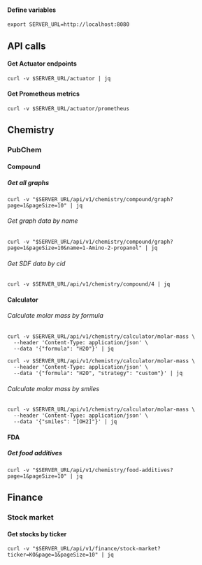 #### Define variables
```shell
export SERVER_URL=http://localhost:8080
```
## API calls
#### Get Actuator endpoints
```shell
curl -v $SERVER_URL/actuator | jq
```
#### Get Prometheus metrics
```shell
curl -v $SERVER_URL/actuator/prometheus
```
## Chemistry
### PubChem
#### Compound
##### Get all graphs
```shell
curl -v "$SERVER_URL/api/v1/chemistry/compound/graph?page=1&pageSize=10" | jq
```
###### Get graph data by name
```shell
curl -v "$SERVER_URL/api/v1/chemistry/compound/graph?page=1&pageSize=10&name=1-Amino-2-propanol" | jq
```
###### Get SDF data by cid
```shell
curl -v $SERVER_URL/api/v1/chemistry/compound/4 | jq
```
#### Calculator
###### Calculate molar mass by formula
```shell
curl -v $SERVER_URL/api/v1/chemistry/calculator/molar-mass \
  --header 'Content-Type: application/json' \
  --data '{"formula": "H2O"}' | jq
```
```shell
curl -v $SERVER_URL/api/v1/chemistry/calculator/molar-mass \
  --header 'Content-Type: application/json' \
  --data '{"formula": "H2O", "strategy": "custom"}' | jq
```
###### Calculate molar mass by smiles
```shell
curl -v $SERVER_URL/api/v1/chemistry/calculator/molar-mass \
  --header 'Content-Type: application/json' \
  --data '{"smiles": "[OH2]"}' | jq
```
#### FDA
##### Get food additives
```shell
curl -v "$SERVER_URL/api/v1/chemistry/food-additives?page=1&pageSize=10" | jq
```
## Finance
### Stock market
#### Get stocks by ticker
```shell
curl -v "$SERVER_URL/api/v1/finance/stock-market?ticker=KO&page=1&pageSize=10" | jq
```
